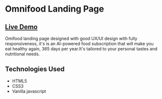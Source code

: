 # Omnifood Landing Page
## [Live Demo](https://omnifood-landing-page-karem.netlify.app) 
Omifood landing page designed with good UX/UI design with fully responsiveness, it's is an AI-powered food subscription that will make you eat healthy again, 365 days per year.It's tailored to your personal tastes and nutritional needs.
## Technologies Used
- HTML5
- CSS3
- Vanilla javascript
